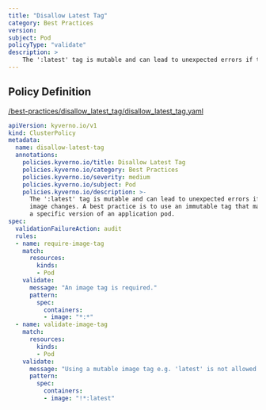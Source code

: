 ```yaml
---
title: "Disallow Latest Tag"
category: Best Practices
version: 
subject: Pod
policyType: "validate"
description: >
    The ':latest' tag is mutable and can lead to unexpected errors if the  image changes. A best practice is to use an immutable tag that maps to  a specific version of an application pod.
---
```


## Policy Definition
<a href="https://github.com/kyverno/policies/raw/main//best-practices/disallow_latest_tag/disallow_latest_tag.yaml" target="-blank">/best-practices/disallow_latest_tag/disallow_latest_tag.yaml</a>

```yaml
apiVersion: kyverno.io/v1
kind: ClusterPolicy
metadata:
  name: disallow-latest-tag
  annotations:
    policies.kyverno.io/title: Disallow Latest Tag
    policies.kyverno.io/category: Best Practices
    policies.kyverno.io/severity: medium
    policies.kyverno.io/subject: Pod
    policies.kyverno.io/description: >-
      The ':latest' tag is mutable and can lead to unexpected errors if the 
      image changes. A best practice is to use an immutable tag that maps to 
      a specific version of an application pod.
spec:
  validationFailureAction: audit
  rules:
  - name: require-image-tag
    match:
      resources:
        kinds:
        - Pod
    validate:
      message: "An image tag is required."  
      pattern:
        spec:
          containers:
          - image: "*:*"
  - name: validate-image-tag
    match:
      resources:
        kinds:
        - Pod
    validate:
      message: "Using a mutable image tag e.g. 'latest' is not allowed."
      pattern:
        spec:
          containers:
          - image: "!*:latest"
```
